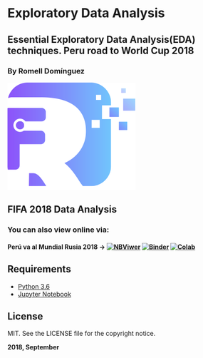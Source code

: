 # Exploratory Data Analysis

## Essential Exploratory Data Analysis(EDA) techniques. Peru road to World Cup 2018 

### By Romell Domínguez
[![](snapshot/icono.png)](https://www.romellfudi.com/)

## FIFA 2018 Data Analysis

### You can also view online via:

#### Perú va al Mundial Rusia 2018 -> [![NBViwer](https://img.shields.io/badge/display-nbviwer-blue.svg)](ttp://nbviewer.jupyter.org/github/romellfudi/ExploratoryDataAnalysis/blob/master/Peru%20Al%20Mundial.ipynb) [![Binder](https://mybinder.org/badge.svg)](https://mybinder.org/v2/gh/romellfudi/ExploratoryDataAnalysis/master?filepath=Peru%2520Al%2520Mundial.ipynb) [![Colab](https://img.shields.io/badge/launch-colaboratory-yellow.svg)](https://colab.research.google.com/github/romellfudi/ExploratoryDataAnalysis/blob/master/Peru%20Al%20Mundial.ipynb)

## Requirements

* [Python 3.6](https://www.python.org/downloads/release/python-360/)
* [Jupyter Notebook](http://jupyter.org/)

## License

MIT. See the LICENSE file for the copyright notice.

**2018, September**